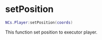 # setPosition

```lua
NCs.Player:setPosition(coords)
```

This function set position to executor player.